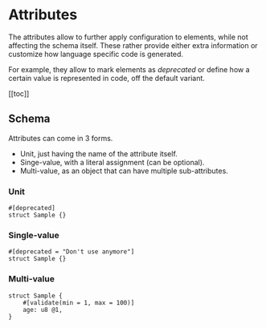 # Attributes

The attributes allow to further apply configuration to elements, while not affecting the schema itself. These rather provide either extra information or customize how language specific code is generated.

For example, they allow to mark elements as _deprecated_ or define how a certain value is represented in code, off the default variant.

[[toc]]

## Schema

Attributes can come in 3 forms.

- Unit, just having the name of the attribute itself.
- Singe-value, with a literal assignment (can be optional).
- Multi-value, as an object that can have multiple sub-attributes.

### Unit

```mabo
#[deprecated]
struct Sample {}
```

### Single-value

```mabo
#[deprecated = "Don't use anymore"]
struct Sample {}
```

### Multi-value

```mabo
struct Sample {
    #[validate(min = 1, max = 100)]
    age: u8 @1,
}
```
